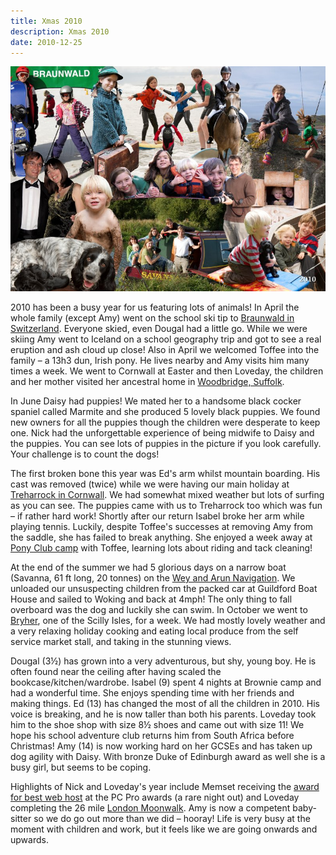 ```yaml
---
title: Xmas 2010
description: Xmas 2010
date: 2010-12-25
---
```



<a href="large.jpg"><img src="small.jpg" alt="[Xmas 2010]" class="center" /></a>

<p>2010 has been a busy year for us featuring lots of animals!  In April the whole family (except Amy) went on the school ski tip to <a href="http://www.myswitzerland.com/en/destinations/holiday-destinations-in-switzerland/braunwald.html">Braunwald in Switzerland</a>.  Everyone skied, even Dougal had a little go.  While we were skiing Amy went to Iceland on a school geography trip and got to see a real eruption and ash cloud up close!  Also in April we welcomed Toffee into the family – a 13h3 dun, Irish pony.  He lives nearby and Amy visits him many times a week.   We went to Cornwall at Easter and then Loveday, the children and her mother visited her ancestral home in <a href="http://en.wikipedia.org/wiki/Woodbridge,_Suffolk">Woodbridge, Suffolk</a>.</p>

<p>In June Daisy had puppies!  We mated her to a handsome black cocker spaniel called Marmite and she produced 5 lovely black puppies.  We found new owners for all the puppies though the children were desperate to keep one.  Nick had the unforgettable experience of being midwife to Daisy and the puppies.  You can see lots of puppies in the picture if you look carefully.  Your challenge is to count the dogs!</p>

<p>The first broken bone this year was Ed's arm whilst mountain boarding.  His cast was removed (twice) while we were having our main holiday at <a href="http://www.treharrock.com/">Treharrock in Cornwall</a>.  We had somewhat mixed weather but lots of surfing as you can see.  The puppies came with us to Treharrock too which was fun – if rather hard work!  Shortly after our return Isabel broke her arm while playing tennis.  Luckily, despite Toffee's successes at removing Amy from the saddle, she has failed to break anything. She enjoyed a week away at <a href="http://www.pcuk.org/Activities/The-Pony-Club-Camp/">Pony Club camp</a> with Toffee, learning lots about riding and tack cleaning!</p>

<p>At the end of the summer we had 5 glorious days on a narrow boat (Savanna, 61 ft long, 20 tonnes) on the <a href="http://en.wikipedia.org/wiki/Wey_and_Arun_Canal">Wey and Arun Navigation</a>.  We unloaded our unsuspecting children from the packed car at Guildford Boat House and sailed to Woking and back at 4mph!  The only thing to fall overboard was the dog and luckily she can swim.  In October we went to <a href="http://en.wikipedia.org/wiki/Bryher,_Isles_of_Scilly">Bryher</a>, one of the Scilly Isles, for a week.  We had mostly lovely weather and a very relaxing holiday cooking and eating local produce from the self service market stall, and taking in the stunning views.</p>

<p>Dougal (3½) has grown into a very adventurous, but shy, young boy. He is often found near the ceiling after having scaled the bookcase/kitchen/wardrobe.  Isabel (9) spent 4 nights at Brownie camp and had a wonderful time.  She enjoys spending time with her friends and making things.  Ed (13) has changed the most of all the children in 2010.  His voice is breaking, and he is now taller than both his parents.  Loveday took him to the shoe shop with size 8½ shoes and came out with size 11! We hope his school adventure club returns him from South Africa before Christmas!  Amy (14) is now working hard on her GCSEs and has taken up dog agility with Daisy.  With bronze Duke of Edinburgh award as well she is a busy girl, but seems to be coping.</p>

<p>Highlights of Nick and Loveday's year include Memset receiving the <a href="http://www.pcpro.co.uk/html/awards-2010/index.php?pageId=10">award for best web host</a> at the PC Pro awards (a rare night out) and Loveday completing the 26 mile <a href="http://www.walkthewalk.org/Challenges/TheMoonWalkLondon">London Moonwalk</a>.  Amy is now a competent baby-sitter so we do go out more than we did – hooray!  Life is very busy at the moment with children and work, but it feels like we are going onwards and upwards.</p>
